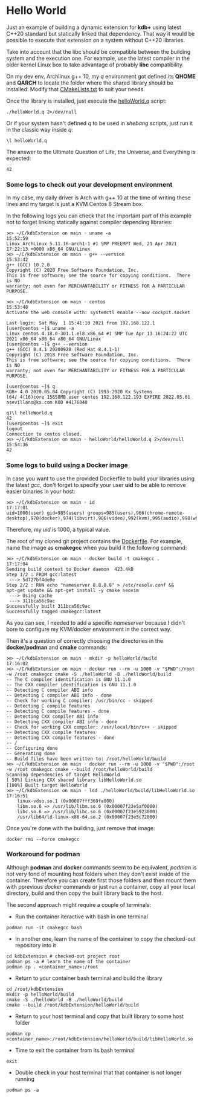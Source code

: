 # Hello World

Just an example of building a dynamic extension for **kdb+** using latest C++20 standard but statically linked that dependency. That way it would be possible to execute that extension on a system without C++20 libraries.

Take into account that the libc should be compatible between the building system and the execution one. For example, use the latest compiler in the older kernel Linux box to take advantage of probably **libc** compatibility.

On my dev env, Archlinux g++ 10, my *q* environment got defined its **QHOME** and **QARCH** to locate the folder where the shared library should be installed. Modify that [CMakeLists.txt](CMakeLists.txt) to suit your needs.

Once the library is installed, just execute the [helloWorld.q](helloWorld.q) script:

	./helloWorld.q 2>/dev/null

Or if your system hasn't defined *q* to be used in *shebang* scripts, just run it in the classic way inside *q*:

	\l helloWorld.q

The answer to the Ultimate Question of Life, the Universe, and Everything is expected:

	42

### Some logs to check out your development environment

In my case, my daily driver is Arch with g++ 10 at the time of writing these lines and my target is just a KVM Centos 8 Stream box. 

In the following logs you can check that the important part of this example not to forget linking statically against compiler depending libraries:

````
⋊> ~/C/kdbExtension on main ◦ uname -a                                                                        15:52:59
Linux ArchLinux 5.11.16-arch1-1 #1 SMP PREEMPT Wed, 21 Apr 2021 17:22:13 +0000 x86_64 GNU/Linux
⋊> ~/C/kdbExtension on main ◦ g++ --version                                                                   15:53:42
g++ (GCC) 10.2.0
Copyright (C) 2020 Free Software Foundation, Inc.
This is free software; see the source for copying conditions.  There is NO
warranty; not even for MERCHANTABILITY or FITNESS FOR A PARTICULAR PURPOSE.

⋊> ~/C/kdbExtension on main ◦ centos                                                                          15:53:48
Activate the web console with: systemctl enable --now cockpit.socket

Last login: Sat May  1 15:41:10 2021 from 192.168.122.1
[user@centos ~]$ uname -a
Linux centos 4.18.0-301.1.el8.x86_64 #1 SMP Tue Apr 13 16:24:22 UTC 2021 x86_64 x86_64 x86_64 GNU/Linux
[user@centos ~]$ g++ --version
g++ (GCC) 8.4.1 20200928 (Red Hat 8.4.1-1)
Copyright (C) 2018 Free Software Foundation, Inc.
This is free software; see the source for copying conditions.  There is NO
warranty; not even for MERCHANTABILITY or FITNESS FOR A PARTICULAR PURPOSE.

[user@centos ~]$ q
KDB+ 4.0 2020.05.04 Copyright (C) 1993-2020 Kx Systems
l64/ 4(16)core 15658MB user centos 192.168.122.193 EXPIRE 2022.05.01 asevillano@kx.com KOD #4176040

q)\l helloWorld.q
42
[user@centos ~]$ exit
logout
Connection to centos closed.
⋊> ~/C/kdbExtension on main ◦ helloWorld/helloWorld.q 2>/dev/null                                             15:54:36
42
````

### Some logs to build using a Docker image

In case you want to use the provided Dockerfile to build your libraries using the latest *gcc*, don't forget to specify your user **uid** to be able to remove easier binaries in your host:

````
⋊> ~/C/kdbExtension on main ◦ id                                                                              17:17:01
uid=1000(user) gid=985(users) groups=985(users),966(chrome-remote-desktop),970(docker),974(libvirt),986(video),992(kvm),995(audio),998(wheel)
````

Therefore, my *uid* is 1000, a typical value.

The root of my cloned git project contains the [Dockerfile](../Dockerfile). For example, name the image as **cmakegcc** when you build it the following command:

````
⋊> ~/C/kdbExtension on main ◦ docker build -t cmakegcc .                                                      17:17:04
Sending build context to Docker daemon  423.4kB
Step 1/2 : FROM gcc:latest
 ---> 5d727bf4de0e
Step 2/2 : RUN echo "nameserver 8.8.8.8" > /etc/resolv.conf &&     apt-get update && apt-get install -y cmake neovim
 ---> Using cache
 ---> 311bca56c9ac
Successfully built 311bca56c9ac
Successfully tagged cmakegcc:latest
````

As you can see, I needed to add a specific *nameserver* because I didn't bore to configure my KVM/docker environment in the correct way.

Then it's a question of correctly choosing the directories in the **docker/podman** and **cmake** commands:

````
⋊> ~/C/kdbExtension on main ◦ mkdir -p helloWorld/build                                                       17:16:02
⋊> ~/C/kdbExtension on main ◦ docker run --rm -u 1000 -v "$PWD":/root -w /root cmakegcc cmake -S ./helloWorld -B ./helloWorld/build
-- The C compiler identification is GNU 11.1.0
-- The CXX compiler identification is GNU 11.1.0
-- Detecting C compiler ABI info
-- Detecting C compiler ABI info - done
-- Check for working C compiler: /usr/bin/cc - skipped
-- Detecting C compile features
-- Detecting C compile features - done
-- Detecting CXX compiler ABI info
-- Detecting CXX compiler ABI info - done
-- Check for working CXX compiler: /usr/local/bin/c++ - skipped
-- Detecting CXX compile features
-- Detecting CXX compile features - done
-- /
-- Configuring done
-- Generating done
-- Build files have been written to: /root/helloWorld/build
⋊> ~/C/kdbExtension on main ◦ docker run --rm -u 1000 -v "$PWD":/root -w /root cmakegcc cmake --build /root/helloWorld/build
Scanning dependencies of target HelloWorld
[ 50%] Linking CXX shared library libHelloWorld.so
[100%] Built target HelloWorld
⋊> ~/C/kdbExtension on main ◦ ldd ./helloWorld/build/libHelloWorld.so                                         17:16:51
	linux-vdso.so.1 (0x00007fff369fa000)
	libm.so.6 => /usr/lib/libm.so.6 (0x00007f23e5af0000)
	libc.so.6 => /usr/lib/libc.so.6 (0x00007f23e5923000)
	/usr/lib64/ld-linux-x86-64.so.2 (0x00007f23e5c72000)
````

Once you're done with the building, just remove that image:

````
docker rmi --force cmakegcc
````

### Workaround for podman

Although **podman** and **docker** commands seem to be equivalent, *podman* is not very fond of mounting host folders when they don't exist inside of the container. Therefore you can create first those folders and then mount them with pprevious *docker* commands or just run a container, copy all your local directory, build and then copy the built library back to the host.

The second approach might require a couple of terminals:

- Run the container iteractive with bash in one terminal
````
podman run -it cmakegcc bash
````
- In another one, learn the name of the container to copy the checked-out repository into it
````
cd kdbExtension # checked-out project root
podman ps -a # learn the name of the container
podman cp . <container_name>:/root
````
- Return to your container bash terminal and build the library
````
cd /root/kdbExtension
mkdir -p helloWorld/build 
cmake -S ./helloWorld -B ./helloWorld/build
cmake --build /root/kdbExtension/helloWorld/build
````
- Return to your host terminal and copy that built library to some host folder
````
podman cp <container_name>:/root/kdbExtension/helloWorld/build/libHelloWorld.so
````
- Time to exit the container from its bash terminal
````
exit
````
- Double check in your host terminal that that container is not longer running
````
podman ps -a
````
